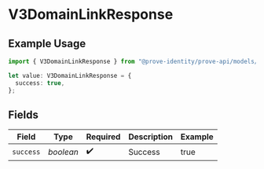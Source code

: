 # V3DomainLinkResponse

## Example Usage

```typescript
import { V3DomainLinkResponse } from "@prove-identity/prove-api/models/components";

let value: V3DomainLinkResponse = {
  success: true,
};
```

## Fields

| Field              | Type               | Required           | Description        | Example            |
| ------------------ | ------------------ | ------------------ | ------------------ | ------------------ |
| `success`          | *boolean*          | :heavy_check_mark: | Success            | true               |